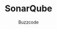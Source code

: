 ---
layout: post
repolink: "https://gitlab.com/buzzcode/SonarQube-Veracode"
title: "SonarQube"
description: "Unofficial Veracode plugin for SonarQube."
author: "Buzzcode"
author-link: "https://gitlab.com/buzzcode"
content-type: "other"
repo: "github"
repo_title: "SonarQube"
---